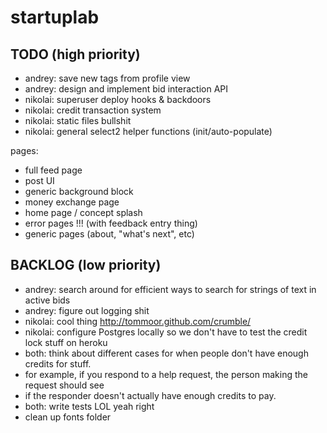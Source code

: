 startuplab
==========

TODO (high priority)
----
* andrey: save new tags from profile view 
* andrey: design and implement bid interaction API
* nikolai: superuser deploy hooks & backdoors
* nikolai: credit transaction system
* nikolai: static files bullshit
* nikolai: general select2 helper functions (init/auto-populate)

pages:
- full feed page
- post UI
- generic background block
- money exchange page
- home page / concept splash
- error pages !!! (with feedback entry thing)
- generic pages (about, "what's next", etc)

BACKLOG (low priority)
-------
* andrey: search around for efficient ways to search for strings of text in active bids
* andrey: figure out logging shit
* nikolai: cool thing http://tommoor.github.com/crumble/
* nikolai: configure Postgres locally so we don't have to test the credit lock stuff on heroku
* both: think about different cases for when people don't have enough credits for stuff.
* for example, if you respond to a help request, the person making the request should see
* if the responder doesn't actually have enough credits to pay.
* both: write tests LOL yeah right
* clean up fonts folder
